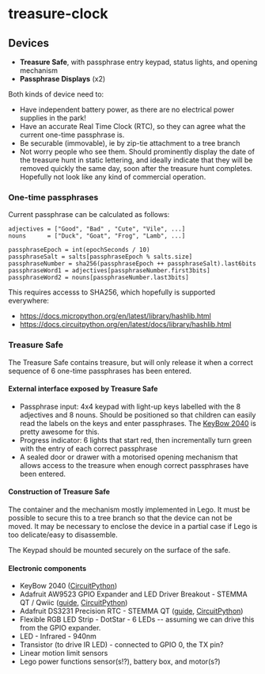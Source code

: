 # treasure-clock

## Devices

* **Treasure Safe**, with passphrase entry keypad, status lights, and opening mechanism
* **Passphrase Displays** (x2)

Both kinds of device need to:

* Have independent battery power, as there are no electrical power supplies in the park!
* Have an accurate Real Time Clock (RTC), so they can agree what the current one-time passphrase is.
* Be securable (immovable), ie by zip-tie attachment to a tree branch
* Not worry people who see them. Should prominently display the date of the treasure hunt in static lettering, and ideally indicate that they will be removed quickly the same day, soon after the treasure hunt completes. Hopefully not look like any kind of commercial operation.

### One-time passphrases

Current passphrase can be calculated as follows:

```
adjectives = ["Good", "Bad" , "Cute", "Vile", ...]
nouns      = ["Duck", "Goat", "Frog", "Lamb", ...]

passphraseEpoch = int(epochSeconds / 10)
passphraseSalt = salts[passphraseEpoch % salts.size]
passphraseNumber = sha256(passphraseEpoch ++ passphraseSalt).last6bits
passphraseWord1 = adjectives[passphraseNumber.first3bits]
passphraseWord2 = nouns[passphraseNumber.last3bits]
```

This requires accesss to SHA256, which hopefully is supported everywhere:

* https://docs.micropython.org/en/latest/library/hashlib.html
* https://docs.circuitpython.org/en/latest/docs/library/hashlib.html


### Treasure Safe

The Treasure Safe contains treasure, but will only release it when a correct sequence of 6 one-time passphrases has been entered.

#### External interface exposed by Treasure Safe

* Passphrase input: 4x4 keypad with light-up keys labelled with the 8 adjectives and 8 nouns. Should be positioned so that children can easily read the labels on the keys and enter passphrases. The [KeyBow 2040](https://shop.pimoroni.com/products/keybow-2040?variant=32399559589971)
  is pretty awesome for this.
* Progress indicator: 6 lights that start red, then incrementally turn green with the entry of each correct passphrase
* A sealed door or drawer with a motorised opening mechanism that allows access to the treasure when enough correct passphrases have been entered.

#### Construction of Treasure Safe

The container and the mechanism mostly implemented in Lego. It must be possible to secure this to a tree branch so that the device can not be moved. It may be necessary to enclose the device in a partial case if Lego is too delicate/easy to disassemble.

The Keypad should be mounted securely on the surface of the safe.

#### Electronic components

* KeyBow 2040
  ([CircuitPython](https://circuitpython.org/board/pimoroni_keybow2040/))
* Adafruit AW9523 GPIO Expander and LED Driver Breakout - STEMMA QT / Qwiic
  ([guide](https://learn.adafruit.com/adafruit-aw9523-gpio-expander-and-led-driver/python-circuitpython), [CircuitPython](https://github.com/adafruit/Adafruit_CircuitPython_AW9523))
* Adafruit DS3231 Precision RTC - STEMMA QT
  ([guide](https://learn.adafruit.com/adafruit-ds3231-precision-rtc-breakout/circuitpython), [CircuitPython](https://github.com/adafruit/Adafruit_CircuitPython_DS3231))
* Flexible RGB LED Strip - DotStar - 6 LEDs -- assuming we can drive this from the GPIO expander.
* LED - Infrared - 940nm
* Transistor (to drive IR LED) - connected to GPIO 0, the TX pin?
* Linear motion limit sensors
* Lego power functions sensor(s!?), battery box, and motor(s?)
